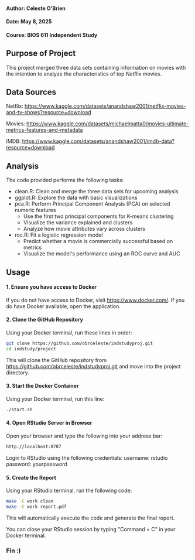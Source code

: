 #### Author: Celeste O'Brien
#### Date: May 8, 2025
#### Course: BIOS 611 Independent Study


## Purpose of Project
This project merged three data sets containing information on movies with the intention to analyze
the characteristics of top Netflix movies. 

## Data Sources
Netflix: https://www.kaggle.com/datasets/anandshaw2001/netflix-movies-and-tv-shows?resource=download

Movies: https://www.kaggle.com/datasets/michaelmatta0/movies-ultimate-metrics-features-and-metadata

IMDB: https://www.kaggle.com/datasets/anandshaw2001/imdb-data?resource=download

## Analysis
The code provided performs the following tasks:

- clean.R: Clean and merge the three data sets for upcoming analysis
- ggplot.R: Explore the data with basic visualizations
- pca.R: Perform Principal Component Analysis (PCA) on selected numeric features
	- Use the first two principal components for K-means clustering
	- Visualize the variance explained and clusters
	- Analyze how movie attributes vary across clusters
- roc.R: Fit a logistic regression model
	- Predict whether a movie is commercially successful based on metrics
	- Visualize the model's performance using an ROC curve and AUC

## Usage

#### 1. Ensure you have access to Docker
If you do not have access to Docker, visit https://www.docker.com/. If you do have Docker available, open the application.

#### 2. Clone the GitHub Repository
Using your Docker terminal, run these lines in order:

```bash
git clone https://github.com/obrceleste/indstudyproj.git
cd indstudy/project
```

This will clone the GitHub repository from https://github.com/obrceleste/indstudyproj.git and move into the project directory.

#### 3. Start the Docker Container
Using your Docker terminal, run this line:

```bash
./start.sh
```

#### 4. Open RStudio Server in Browser
Open your browser and type the following into your address bar:

```bash
http://localhost:8787
```

Login to RStudio using the following credentials:
	username: rstudio
	password: yourpassword

#### 5. Create the Report
Using your RStudio terminal, run the following code:

```bash
make -C work clean
make -C work report.pdf
```

This will automatically execute the code and generate the final report.

You can close your RStudio session by typing "Command + C" in your Docker terminal.


### Fin :)
